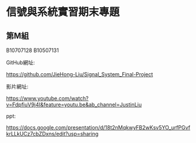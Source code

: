 # 信號與系統實習期末專題

## 第M組

B10707128
B10507131

GitHub網址:

https://github.com/JieHong-Liu/Signal_System_Final-Project

影片網址:

https://www.youtube.com/watch?v=FdpfiuV9j4I&feature=youtu.be&ab_channel=JustinLiu

ppt:

https://docs.google.com/presentation/d/18t2nMqkwyFB2wKsv5YO_urfPGvfkrLLkUCz7cbZDxns/edit?usp=sharing
